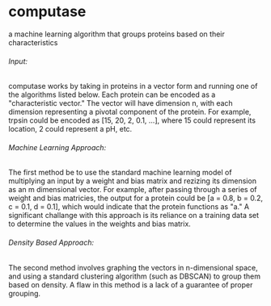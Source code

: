 # computase
a machine learning algorithm that groups proteins based on their characteristics 
###### Input:
computase works by taking in proteins in a vector form and running one of the algorithms listed below.
Each protein can be encoded as a "characteristic vector." The vector will have dimension n, with each dimension representing a pivotal component of the protein. For example, trpsin could be encoded as [15, 20, 2, 0.1, ...], where 15 could represent its location, 2 could represent a pH, etc. 
###### Machine Learning Approach:
The first method be to use the standard machine learning model of multiplying an input by a weight and bias matrix and rezizing its dimension as an m dimensional vector. For example, after passing through a series of weight and bias matricies, the output for a protein could be [a = 0.8, b = 0.2, c = 0.1, d = 0.1], which would indicate that the protein functions as "a." A significant challange with this approach is its reliance on a training data set to determine the values in the weights and bias matrix.
###### Density Based Approach:
The second method involves graphing the vectors in n-dimensional space, and using a standard clustering algorithm (such as DBSCAN) to group them based on density. A flaw in this method is a lack of a guarantee of proper grouping. 